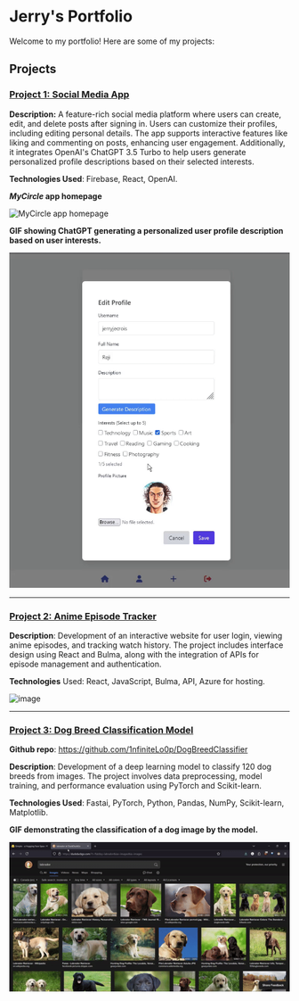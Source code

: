 # Jerry's Portfolio

Welcome to my portfolio! Here are some of my projects:

## Projects

### [Project 1: Social Media App](https://chatenligne-965de.web.app)
**Description:** A feature-rich social media platform where users can create, edit, and delete posts after signing in. Users can customize their profiles, including editing personal details. The app supports interactive features like liking and commenting on posts, enhancing user engagement. Additionally, it integrates OpenAI's ChatGPT 3.5 Turbo to help users generate personalized profile descriptions based on their selected interests.

**Technologies Used**: Firebase, React, OpenAI.

**_MyCircle_ app homepage**

![MyCircle app homepage](https://github.com/user-attachments/assets/db0fb073-8683-481f-bf8b-f5137c43d7a2)

**GIF showing ChatGPT generating a personalized user profile description based on user interests.**

![GIF showing ChatGPT generating a personalized user profile description based on user interests.](https://github.com/1nfiniteLo0p/portfolio/blob/main/generateDescription.gif)

---

### [Project 2: Anime Episode Tracker](https://e2050078-tp2.azurewebsites.net/)
**Description**: Development of an interactive website for user login, viewing anime episodes, and tracking watch history. The project includes interface design using React and Bulma, along with the integration of APIs for episode management and authentication.

**Technologies** Used: React, JavaScript, Bulma, API, Azure for hosting.

![image](https://github.com/user-attachments/assets/f1112ff8-96d6-429e-b864-43ccaf8083d3)

---

### [Project 3: Dog Breed Classification Model](https://huggingface.co/spaces/infin1ty/DogBreedClassifier)
**Github repo**: https://github.com/1nfiniteLo0p/DogBreedClassifier

**Description**: Development of a deep learning model to classify 120 dog breeds from images. The project involves data preprocessing, model training, and performance evaluation using PyTorch and Scikit-learn.

**Technologies Used**: Fastai, PyTorch, Python, Pandas, NumPy, Scikit-learn, Matplotlib.

**GIF demonstrating the classification of a dog image by the model.**

![GIF demonstrating the classification of a dog image by the model.](https://github.com/1nfiniteLo0p/portfolio/blob/main/dogBreedClassifierDemo.gif)
